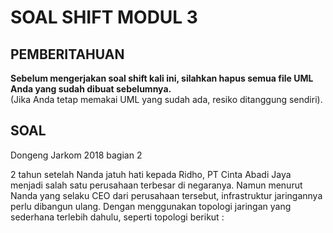 # SOAL SHIFT MODUL 3
## PEMBERITAHUAN
**Sebelum mengerjakan soal shift kali ini, silahkan hapus semua file UML Anda yang sudah dibuat sebelumnya.**<br>
(Jika Anda tetap memakai UML yang sudah ada, resiko ditanggung sendiri).<br>

## SOAL
Dongeng Jarkom 2018 bagian 2<br>
<p>2 tahun setelah Nanda jatuh hati kepada Ridho, PT Cinta Abadi Jaya menjadi salah satu perusahaan terbesar di negaranya. Namun menurut Nanda yang selaku CEO dari perusahaan tersebut, infrastruktur jaringannya perlu dibangun ulang. Dengan menggunakan topologi jaringan yang sederhana terlebih dahulu, seperti topologi berikut :</p>
